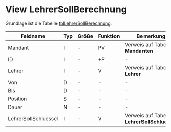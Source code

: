 # View LehrerSollBerechnung

Grundlage ist die Tabelle [tblLehrerSollBerechnung](https://doc.magellan7-toolbox.stueber.de/datenstruktur/tabellen/LehrerSollBerechnung/).

| Feldname             | Typ | Größe | Funktion | Bemerkung                                |
|----------------------|-----|-------|----------|------------------------------------------|
| Mandant              | I   | -     | PV       | Verweis auf Tabelle **Mandanten**        |
| ID                   | I   | -     | +P       | -                                        |
| Lehrer               | I   | -     | V        | Verweis auf Tabelle **Lehrer**           |
| Von                  | D   | -     | -        | -                                        |
| Bis                  | D   | -     | -        | -                                        |
| Position             | S   | -     | -        | -                                        |
| Dauer                | N   | -     | -        | -                                        |
| LehrerSollSchluessel | I   | -     | V        | Verweis auf Tabelle **LehrerSollSchluessel** |
